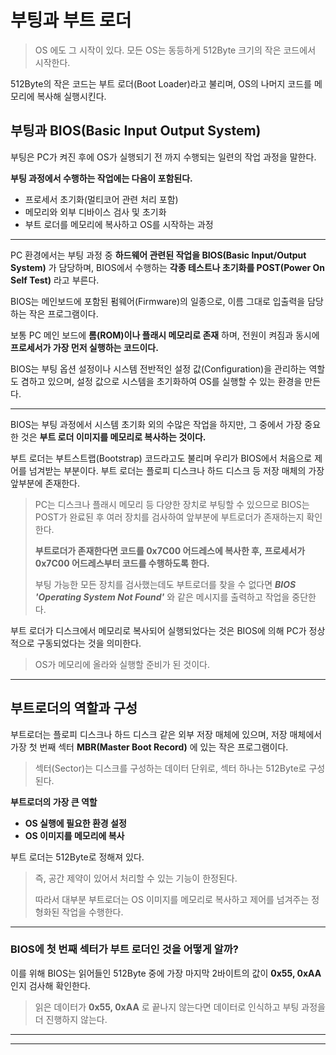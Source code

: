 # 부팅과 부트 로더

> OS 에도 그 시작이 있다.
> 모든 OS는 동등하게 512Byte 크기의 작은 코드에서 시작한다.

512Byte의 작은 코드는 부트 로더(Boot Loader)라고 불리며, OS의 나머지 코드를 메모리에 복사해 실행시킨다.



## 부팅과 BIOS(Basic Input Output System)

부팅은 PC가 켜진 후에 OS가 실행되기 전 까지 수행되는 일련의 작업 과정을 말한다.



**부팅 과정에서 수행하는 작업에는 다음이 포함된다.**

- 프로세서 초기화(멀티코어 관련 처리 포함)
- 메모리와 외부 디바이스 검사 및 초기화
- 부트 로더를 메모리에 복사하고 OS를 시작하는 과정

<hr>

PC 환경에서는 부팅 과정 중 **하드웨어 관련된 작업을 BIOS(Basic Input/Output System)** 가 담당하며,
BIOS에서 수행하는 **각종 테스트나 초기화를 POST(Power On Self Test)** 라고 부른다.

BIOS는 메인보드에 포함된 펌웨어(Firmware)의 일종으로, 이름 그대로 입출력을 담당하는 작은 프로그램이다.

보통 PC 메인 보드에 **롬(ROM)이나 플래시 메모리로 존재** 하며,
전원이 켜짐과 동시에 **프로세서가 가장 먼저 실행하는 코드이다.**

BIOS는 부팅 옵션 설정이나 시스템 전반적인 설정 값(Configuration)을 관리하는 역할도 겸하고 있으며,
설정 값으로 시스템을 초기화하여 OS를 실행할 수 있는 환경을 만든다.

<hr>

BIOS는 부팅 과정에서 시스템 초기화 외의 수많은 작업을 하지만,
그 중에서 가장 중요한 것은 **부트 로더 이미지를 메모리로 복사하는 것이다.**

부트 로더는 부트스트랩(Bootstrap) 코드라고도 불리며 우리가 BIOS에서 처음으로 제어를 넘겨받는 부분이다.
부트 로더는 플로피 디스크나 하드 디스크 등 저장 매체의 가장 앞부분에 존재한다.

> PC는 디스크나 플래시 메모리 등 다양한 장치로 부팅할 수 있으므로 BIOS는 POST가 완료된 후 여러 장치를 검사하여 앞부분에 부트로더가 존재하는지 확인한다.
>
> **부트로더가 존재한다면 코드를 0x7C00 어드레스에 복사한 후,**
>  **프로세서가 0x7C00 어드레스부터 코드를 수행하도록 한다.**
>
> 부팅 가능한 모든 장치를 검사했는데도 부트로더를 찾을 수 없다면
> ***BIOS 'Operating System Not Found'*** 와 같은 메시지를 출력하고 작업을 중단한다.

부트 로더가 디스크에서 메모리로 복사되어 실행되었다는 것은
BIOS에 의해 PC가 정상적으로 구동되었다는 것을 의미한다.

> OS가 메모리에 올라와 실행할 준비가 된 것이다.

<hr>

## 부트로더의 역할과 구성

부트로더는 플로피 디스크나 하드 디스크 같은 외부 저장 매체에 있으며,
저장 매체에서 가장 첫 번째 섹터 **MBR(Master Boot Record)** 에 있는 작은 프로그램이다.

> 섹터(Sector)는 디스크를 구성하는 데이터 단위로, 섹터 하나는 512Byte로 구성된다.

**부트로더의 가장 큰 역할**

- **OS 실행에 필요한 환경 설정**
- **OS 이미지를 메모리에 복사**

부트 로더는 512Byte로 정해져 있다.

> 즉, 공간 제약이 있어서 처리할 수 있는 기능이 한정된다.
>
> 따라서 대부분 부트로더는 OS 이미지를 메모리로 복사하고 제어를 넘겨주는 정형화된 작업을 수행한다.

<hr>

### BIOS에 첫 번째 섹터가 부트 로더인 것을 어떻게 알까?

이를 위해 BIOS는 읽어들인 512Byte 중에 가장 마지막 2바이트의 값이 **0x55, 0xAA** 인지 검사해 확인한다.

> 읽은 데이터가 **0x55, 0xAA** 로 끝나지 않는다면 데이터로 인식하고 부팅 과정을 더 진행하지 않는다.

<hr>



<hr>